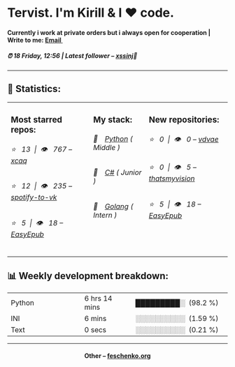 
<h1>Tervist. I'm Kirill & I ❤️ code.</h1>
<h4>Currently i work at private orders but i always open for cooperation | Write to me: <a href="mailto:git.xcaq@gmail.com">Email <img src="https://camo.githubusercontent.com/5bf17041186bbc591a286709593ee76baf2e4711/68747470733a2f2f6564656e742e6769746875622e696f2f537570657254696e7949636f6e732f696d616765732f7376672f676d61696c2e737667" width="10"></a></h4>
<h5>⏰ 18 Friday, 12:56 | Latest follower – <a href="https://github.com/xssinj/" target="_blank">xssinj</a>👋</h5>
<hr>
<h2>📝 Statistics: </h2>
<table>
  <tr>
    <td valign="top">
      <h3>Most starred repos: </h3>
            <h6>⭐️&nbsp;&nbsp;&nbsp;13&nbsp;&nbsp;|&nbsp;&nbsp;👁&nbsp;&nbsp;&nbsp;767 – <a href='https://github.com/xcaq/xcaq'>xcaq</a></h6> 
      <h6>⭐️&nbsp;&nbsp;&nbsp;12&nbsp;&nbsp;|&nbsp;&nbsp;👁&nbsp;&nbsp;&nbsp;235 – <a href='https://github.com/xcaq/spotify-to-vk'>spotify-to-vk</a></h6> 
      <h6>⭐️&nbsp;&nbsp;&nbsp;5&nbsp;&nbsp;|&nbsp;&nbsp;👁&nbsp;&nbsp;&nbsp;18 – <a href='https://github.com/xcaq/EasyEpub'>EasyEpub</a></h6> 
    </td>
    <td valign="top">
      <h3>My stack: </h3>
      <h6>📒&emsp;<a href="https://github.com/xcaq?tab=repositories&q=&type=&language=python">Python</a> ( Middle )</h6>
      <h6>📗&emsp;<a href="https://github.com/xcaq?tab=repositories&q=&type=&language=c%23">C#</a> ( Junior )</h6>
      <h6>📘&emsp;<a href="https://github.com/xcaq?tab=repositories&q=&type=&language=golang">Golang</a> ( Intern )</h6>
      </td>
     <td valign="top">
      <h3>New repositories: </h3>
           <h6>⭐️&nbsp;&nbsp;&nbsp;0&nbsp;&nbsp;|&nbsp;&nbsp;👁&nbsp;&nbsp;&nbsp;0 – <a href='https://github.com/xcaq/vdvae'>vdvae</a></h6> 
      <h6>⭐️&nbsp;&nbsp;&nbsp;0&nbsp;&nbsp;|&nbsp;&nbsp;👁&nbsp;&nbsp;&nbsp;5 – <a href='https://github.com/xcaq/thatsmyvision'>thatsmyvision</a></h6> 
      <h6>⭐️&nbsp;&nbsp;&nbsp;5&nbsp;&nbsp;|&nbsp;&nbsp;👁&nbsp;&nbsp;&nbsp;18 – <a href='https://github.com/xcaq/EasyEpub'>EasyEpub</a></h6> 
        </td>
  </tr>
</table>
<h2>📊 Weekly development breakdown: </h2>
<table>
                <tr>
                    <td width=215px;>
                        Python
                    </td>
                    <td>
                        6 hrs 14 mins
                    </td>
                    <td>
                        █████████░&nbsp;&nbsp;(98.2 %)
                    </td>
                </tr>
                <tr>
                    <td width=220px;>
                        INI
                    </td>
                    <td width=145px;>
                        6 mins
                    </td>
                    <td width=230px;>
                        ░░░░░░░░░░&nbsp;&nbsp;(1.59 %)
                    </td>
                </tr>
                <tr>
                    <td width=220px;>
                        Text
                    </td>
                    <td width=145px;>
                        0 secs
                    </td>
                    <td width=230px;>
                        ░░░░░░░░░░&nbsp;&nbsp;(0.21 %)
                    </td>
                </tr></table>
<hr>
<h4 align="center">Other – <a href='http://feschenko.org' target="_blank">feschenko.org</a><h4>
    